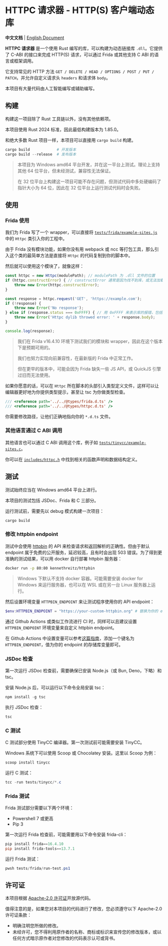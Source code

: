 # HTTPC 请求器 - HTTP(S) 客户端动态库

**中文文档** | [English Document](README-en.md)

**HTTPC 请求器** 是一个使用 Rust 编写的库，可以构建为动态链接库 `.dll`。它提供了 C-ABI 的接口来完成 HTTP(S) 请求，可以通过 Frida 或其他支持 C ABI 的语言或框架调用。

它支持常见的 HTTP 方法 `GET / DELETE / HEAD / OPTIONS / POST / PUT / PATCH`，并允许自定义请求头 `headers` 和请求体 `body`。

本项目有大量代码由人工智能编写或辅助编写。

## 构建

构建这一项目除了 Rust 工具链以外，没有其他依赖项。

本项目使用 Rust 2024 标准，因此最低构建版本为 1.85.0。

和绝大多数 Rust 项目一样，本项目可以直接用 `cargo build` 构建。

``` Powershell
cargo build            # 开发版本
cargo build --release  # 发布版本
```

> 本项目为 Windows amd64 平台开发，并在这一平台上测试。理论上支持其他 64 位平台，但未经测试，兼容性无法保证。
>
> 在 32 位平台上构建这一项目可能不存在问题，但测试代码中多处硬编码了指针大小为 64 位，因此在 32 位平台上运行测试代码时会失败。

## 使用

### Frida 使用

我们为 Frida 写了一个 wrapper，可以直接将 [`tests/frida/example-sites.js`](tests/frida/example-sites.js) 中的 `Httpc` 类引入你的工程中。

由于 Frida 没有模块功能，如果你没有用 webpack 或 ncc 等打包工具，那么引入这个类的最简单方法是直接将 `Httpc` 的代码复制到你的脚本中。

然后就可以使用这个模块了，就像这样：

``` JavaScript
const httpc = new Httpc(modulePath); // modulePath 为 .dll 文件的位置
if (httpc.constructError) { // constructError 通常是因为找不到库，或无法加载符号
    throw new Error(httpc.constructError);
}

const response = httpc.request('GET', 'https://example.com');
if (!response) {
    throw new Error('No response');
} else if (response.status === 0xFFFF) { // 用 0xFFFF 来表示库的报错，包括连接超时等问题
    throw new Error('Httpc dylib throwed error: ' + response.body);
}

console.log(response);
```

> 我们在 Frida v16.4.10 环境下测试我们的模块和 wrapper，因此在这个版本下是预期可用的。
>
> 我们也努力实现向前兼容性，在最新版的 Frida 中正常工作。
>
> 但在更早的版本中，可能会因为 Frida 缺失一些 JS API，或 QuickJS 引擎过旧而无法使用。

如果你愿意的话，可以在 `Httpc` 所在脚本的头部引入类型定义文件，这样可以让编辑器更好地为你提供类型提示，甚至让 tsc 为你做类型检查。

``` JavaScript
/// <reference path='../../@types/frida.d.ts' />
/// <reference path='../../@types/httpc.d.ts' />
```

你需要修改路径，让他们正确地指向你的 `*.d.ts` 文件。


### 其他语言通过 C ABI 调用

其他语言也可以通过 C ABI 调用这个库，例子如 [`tests/tinycc/example-sites.c`](tests/tinycc/example-sites.c)。

你可以在 [`includes/httpc.h`](includes/httpc.h) 中找到相关的函数声明和数据结构定义。

## 测试

测试始终应当在 Windows amd64 平台上进行。

本项目的测试包括 JSDoc、Frida 和 C 三部分。

运行测试前，需要先以 debug 模式构建一次项目：

``` Powershell
cargo build
```

### 修改 httpbin endpoint

测试中会使用 [httpbin](https://httpbin.org) 的 API 来检查请求和返回解析的正确性。但由于默认 endpoint
属于免费的公开服务，延迟较高，且有时会出现 503 错误。为了得到更准确的测试结果，可以用 docker 自行部署 httpbin 服务器：

``` Bash
docker run -p 80:80 kennethreitz/httpbin
```

> Windows 下默认不支持 docker 容器。可能需要安装 docker for Windows 来运行服务器，也可以在 WSL 或在另一台 Linux 服务器上运行。

然后设置环境变量 `HTTPBIN_ENDPOINT` 来让测试程序使用你的 API endpoint：

``` Powershell
$env:HTTPBIN_ENDPOINT = "https://your-custom-httpbin.org" # 替换为你的 endpoint
```

通过 Github Actions 或类似工作流进行 CI 时，同样可以且建议设置 `HTTPBIN_ENDPOINT` 环境变量来自定义 httpbin endpoint。

在 Github Actions 中设置变量可以参考[这篇指南](https://docs.github.com/zh/actions/how-tos/write-workflows/choose-what-workflows-do/use-variables#creating-configuration-variables-for-a-repository)，添加一个键名为 `HTTPBIN_ENDPOINT`，值为你的 endpoint 的存储库变量即可。

### JSDoc 检查

第一次运行 JSDoc 检查前，需要确保已安装 Node.js（或 Bun, Deno，下略）和 tsc。

安装 Node.js 后，可以运行以下命令全局安装 tsc：

``` Powershell
npm install -g tsc
```

执行 JSDoc 检查：

``` Powershell
tsc
```

### C 测试

C 测试部分使用 TinyCC 编译器。第一次测试前可能需要安装 TinyCC。

Windows 系统下可以使用 Scoop 或 Chocolatey 安装。这里以 Scoop 为例：

``` Powershell
scoop install tinycc
```

运行 C 测试：

``` Powershell
tcc -run tests/tinycc/*.c
```

### Frida 测试

Frida 测试部分需要以下两个环境：
- Powershell 7 或更高
- Pip 3

第一次运行 Frida 检查前，可能需要用以下命令安装 frida-cli：

``` Powershell
pip install frida==16.4.10
pip install frida-tools==13.7.1
```

运行 Frida 测试：

``` Powershell
pwsh tests/frida/run-test.ps1
```

## 许可证

本项目根据 [Apache-2.0 许可证](https://www.apache.org/licenses/LICENSE-2.0)开放源代码。

值得注意的是，如果您对本项目的代码进行了修改，您必须遵守以下 Apache-2.0 许可证条款：
- 明确注明您所做的修改。
- 未经许可，您不得利用原作者的名称、商标或标识来宣传您的修改版本，或以任何方式暗示原作者对您修改的代码表示认可或背书。
